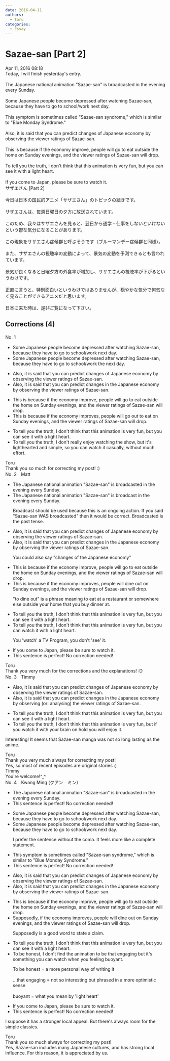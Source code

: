 ```yaml
---
date: 2016-04-11
authors:
  - toru
categories:
  - Essay
---
```


<h1 id="subject_show">Sazae-san [Part 2]</h1>
<div class="date">Apr 11, 2016 08:18</div>
<div id="post"><div id="body_show_ori">
Today, I will finish yesterday's entry.<br/><br/>The Japanese national animation "Sazae-san" is broadcasted in the evening every Sunday.<br/><br/>Some Japanese people become depressed after watching Sazae-san, because they have to go to school/work next day.<br/><br/>This symptom is sometimes called "Sazae-san syndrome," which is similar to "Blue Monday Syndrome."<br/><br/>Also, it is said that you can predict changes of Japanese economy by observing the viewer ratings of Sazae-san.<br/><br/>This is because if the economy improve, people will go to eat outside the home on Sunday evenings, and the viewer ratings of Sazae-san will drop.<br/><br/>To tell you the truth, I don't think that this animation is very fun, but you can see it with a light heart.<br/><br/>If you come to Japan, please be sure to watch it.
</div></div>

<!-- more -->

<div id="post_ja"><div id="body_show_mo">
サザエさん [Part 2]<br/><br/>今日は日本の国民的アニメ「サザエさん」のトピックの続きです。<br/><br/>サザエさんは、毎週日曜日の夕方に放送されています。<br/><br/>このため、我々はサザエさんを見ると、翌日から通学・仕事をしないといけないという鬱な気分になることがあります。<br/><br/>この現象をサザエさん症候群と呼ぶそうです（ブルーマンデー症候群と同様）。<br/><br/>また、サザエさんの視聴率の変動によって、景気の変動を予測できるとも言われています。<br/><br/>景気が良くなると日曜夕方の外食率が増加し、サザエさんの視聴率が下がるというわけです。<br/><br/>正直に言うと、特別面白いというわけではありませんが、穏やかな気分で何気なく見ることができるアニメだと思います。<br/><br/>日本に来た時は、是非ご覧になって下さい。
</div></div>

## Corrections (4)
<div id="block"><div class="first_name"> No. 1　<span class="just_name"></span></div><div id="block2">
<ul class="correction_field">
<li class="incorrect">Some Japanese people become depressed after watching Sazae-san, because they have to go to school/work next day.</li>
<li class="corrected correct">
Some Japanese people become depressed after watching Sazae-san, because they have to go to school/work <span class="f_blue">the</span> next day.
</li>
</ul>
<ul class="correction_field">
<li class="incorrect">Also, it is said that you can predict changes of Japanese economy by observing the viewer ratings of Sazae-san.</li>
<li class="corrected correct">
Also, it is said that you can predict changes in <span class="f_blue">the</span> Japanese economy by observing the viewer ratings of Sazae-san.
</li>
</ul>
<ul class="correction_field">
<li class="incorrect">This is because if the economy improve, people will go to eat outside the home on Sunday evenings, and the viewer ratings of Sazae-san will drop.</li>
<li class="corrected correct">
This is because if the economy improve<span class="f_blue">s</span>, people will go out to eat on Sunday evenings, and the viewer ratings of Sazae-san will drop.
</li>
</ul>
<ul class="correction_field">
<li class="incorrect">To tell you the truth, I don't think that this animation is very fun, but you can see it with a light heart.</li>
<li class="corrected correct">
To tell you the truth, I don't really enjoy watching the show, but it's lighthearted and simple, so you can watch it casually, without much effort.
</li>
</ul>
</div><div class="name"><span class="just_name">Toru</span><br>
Thank you so much for correcting my post! :)
</div>
</div>
<div id="block"><div class="first_name"> No. 2　<span class="just_name">Matt</span></div><div id="block2">
<ul class="correction_field">
<li class="incorrect">The Japanese national animation "Sazae-san" is broadcasted in the evening every Sunday.</li>
<li class="corrected correct">
The Japanese national animation "Sazae-san" is broadcast in the evening every Sunday.
<p class="correction_comment">Broadcast should be used because this is an ongoing action. If you said "Sazae-san WAS broadcasted" then it would be correct. Broadcasted is the past tense.</p>
</li>
</ul>
<ul class="correction_field">
<li class="incorrect">Also, it is said that you can predict changes of Japanese economy by observing the viewer ratings of Sazae-san.</li>
<li class="corrected correct">
Also, it is said that you can predict changes in the Japanese economy by observing the viewer ratings of Sazae-san.
<p class="correction_comment">You could also say "changes of the Japanese economy"</p>
</li>
</ul>
<ul class="correction_field">
<li class="incorrect">This is because if the economy improve, people will go to eat outside the home on Sunday evenings, and the viewer ratings of Sazae-san will drop.</li>
<li class="corrected correct">
This is because if the economy improves, people will dine out on Sunday evenings, and the viewer ratings of Sazae-san will drop.
<p class="correction_comment">"to dine out" is a phrase meaning to eat at a restaurant or somewhere else outside your home that you buy dinner at.</p>
</li>
</ul>
<ul class="correction_field">
<li class="incorrect">To tell you the truth, I don't think that this animation is very fun, but you can see it with a light heart.</li>
<li class="corrected correct">
To tell you the truth, I don't think that this animation is very fun, but you can watch it with a light heart.
<p class="correction_comment">You 'watch' a TV Program, you don't 'see' it.</p>
</li>
</ul>
<ul class="correction_field">
<li class="incorrect">If you come to Japan, please be sure to watch it.</li>
<li class="corrected perfect">This sentence is perfect! No correction needed!</li>
</ul>
</div><div class="name"><span class="just_name">Toru</span><br>
Thank you very much for the corrections and the explanations! :D
</div>
</div>
<div id="block"><div class="first_name"> No. 3　<span class="just_name">Timmy</span></div><div id="block2">
<ul class="correction_field">
<li class="incorrect">Also, it is said that you can predict changes of Japanese economy by observing the viewer ratings of Sazae-san.</li>
<li class="corrected correct">
Also, it is said that you can predict changes in the Japanese economy by observing (or: <span class="f_blue">analysing</span>) the viewer ratings of Sazae-san.
</li>
</ul>
<ul class="correction_field">
<li class="incorrect">To tell you the truth, I don't think that this animation is very fun, but you can see it with a light heart.</li>
<li class="corrected correct">
To tell you the truth, I don't think that this animation is very fun, but <span class="f_blue">if</span> you<span class="f_blue"> </span>watch it with <span class="f_blue">your brain on hold you will enjoy it.</span>
</li>
</ul>
<p class="comment_small">
 Interesting! It seems that Sazae-san manga was not so long lasting as the anime.
</p>

</div><div class="name"><span class="just_name">Toru</span><br>
Thank you very much always for correcting my post!<br/>Yes, so most of recent episodes are original stories :)
</div>
<div class="name"><span class="just_name">Timmy</span><br>
You're welcome!^_^
</div>
</div>
<div id="block"><div class="first_name"> No. 4　<span class="just_name">Kwang Ming (クアン　ミン）</span></div><div id="block2">
<ul class="correction_field">
<li class="incorrect">The Japanese national animation "Sazae-san" is broadcasted in the evening every Sunday.</li>
<li class="corrected perfect">This sentence is perfect! No correction needed!</li>
</ul>
<ul class="correction_field">
<li class="incorrect">Some Japanese people become depressed after watching Sazae-san, because they have to go to school/work next day.</li>
<li class="corrected correct">
Some Japanese people become depressed after watching Sazae-san<span class="sline"><span class="f_red">,</span></span> because they have to go to school/work next day.
<p class="correction_comment">I prefer the sentence without the coma. It feels more like a complete statement.</p>
</li>
</ul>
<ul class="correction_field">
<li class="incorrect">This symptom is sometimes called "Sazae-san syndrome," which is similar to "Blue Monday Syndrome."</li>
<li class="corrected perfect">This sentence is perfect! No correction needed!</li>
</ul>
<ul class="correction_field">
<li class="incorrect">Also, it is said that you can predict changes of Japanese economy by observing the viewer ratings of Sazae-san.</li>
<li class="corrected correct">
Also, it is said that you can predict changes<span class="f_blue"> in the</span> Japanese economy by observing the viewer ratings of Sazae-san.
</li>
</ul>
<ul class="correction_field">
<li class="incorrect">This is because if the economy improve, people will go to eat outside the home on Sunday evenings, and the viewer ratings of Sazae-san will drop.</li>
<li class="corrected correct">
Supposedly, if the economy <span class="f_blue">improves</span>, people <span class="f_blue">will dine out </span>on Sunday evenings, and the viewer ratings of Sazae-san will drop.
<p class="correction_comment">Supposedly is a good word to state a claim.</p>
</li>
</ul>
<ul class="correction_field">
<li class="incorrect">To tell you the truth, I don't think that this animation is very fun, but you can see it with a light heart.</li>
<li class="corrected correct">
<span class="f_blue">To be honest,</span> I don't <span class="f_blue">find </span>the animation to be <span class="f_blue">that engaging</span> but it's something you can watch <span class="f_blue">when you feeling buoyant.</span>
<p class="correction_comment">To be honest = a more personal way of writing it<br/><br/>...that engaging = not so interesting but phrased in a more optimistic sense<br/><br/>buoyant = what you mean by 'light heart'</p>
</li>
</ul>
<ul class="correction_field">
<li class="incorrect">If you come to Japan, please be sure to watch it.</li>
<li class="corrected perfect">This sentence is perfect! No correction needed!</li>
</ul>
<p class="comment_small">
 I suppose it has a stronger local appeal. But there's always room for the simple classics.
</p>

</div><div class="name"><span class="just_name">Toru</span><br>
Thank you so much always for correcting my post!<br/>Yes, Sazae-san includes many Japanese cultures, and has strong local influence. For this reason, it is appreciated by us.
</div>
</div>
